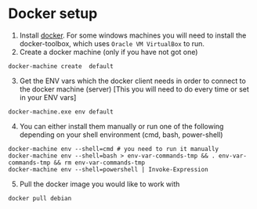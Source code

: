 # Docker setup 

1. Install [docker](https://www.docker.com/). For some windows machines you will need to install the docker-toolbox, which uses `Oracle VM VirtualBox` to run.
2. Create a docker machine (only if you have not got one)

```shell
docker-machine create  default
```

3. Get the ENV vars which the docker client needs in order to connect to the docker machine (server) [This you will need to do every time or set in your ENV vars]

```
docker-machine.exe env default
```

4. You can either install them manually or run one of the following depending on your shell environment (cmd, bash, power-shell)

```shell
docker-machine env --shell=cmd # you need to run it manually
docker-machine env --shell=bash > env-var-commands-tmp && . env-var-commands-tmp && rm env-var-commands-tmp
docker-machine env --shell=powershell | Invoke-Expression
```

5. Pull the docker image you would like to work with

```shell
docker pull debian
```
